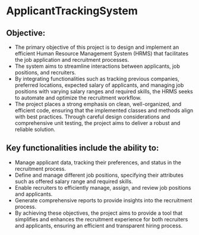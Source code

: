 # ApplicantTrackingSystem

## Objective:
* The primary objective of this project is to design and implement an efficient Human Resource Management System (HRMS) that facilitates the job application and recruitment processes.
* The system aims to streamline interactions between applicants, job positions, and recruiters.
* By integrating functionalities such as tracking previous companies, preferred locations, expected salary of applicants, and managing job positions with varying salary ranges and required skills, the HRMS seeks to automate and optimize the recruitment workflow.
* The project places a strong emphasis on clean, well-organized, and efficient code, ensuring that the implemented classes and methods align with best practices. Through careful design considerations and comprehensive unit testing, the project aims to deliver a robust and reliable solution.

## Key functionalities include the ability to:
* Manage applicant data, tracking their preferences, and status in the recruitment process.
* Define and manage different job positions, specifying their attributes such as offered salary range and required skills.
* Enable recruiters to efficiently manage, assign, and review job positions and applicants.
* Generate comprehensive reports to provide insights into the recruitment process.
* By achieving these objectives, the project aims to provide a tool that simplifies and enhances the recruitment experience for both recruiters and applicants, ensuring an efficient and transparent hiring process.

